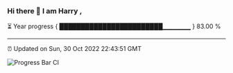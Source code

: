 ### Hi there 👋 I am Harry , 

⏳ Year progress { ████████████████████████▁▁▁▁▁▁ } 83.00 %

---

⏰ Updated on Sun, 30 Oct 2022 22:43:51 GMT

![Progress Bar CI](https://github.com/duykhang68/duykhang68/workflows/Progress%20Bar%20CI/badge.svg)
